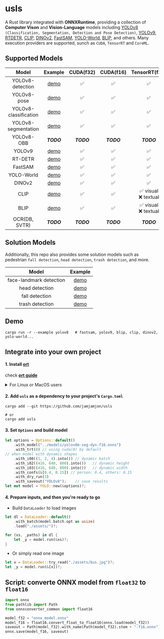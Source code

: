 # usls

A Rust library integrated with **ONNXRuntime**, providing a collection of **Computer Vison** and **Vision-Language** models including [YOLOv8](https://github.com/ultralytics/ultralytics) `(Classification, Segmentation, Detection and Pose Detection)`, [YOLOv9](https://github.com/WongKinYiu/yolov9), [RTDETR](https://arxiv.org/abs/2304.08069), [CLIP](https://github.com/openai/CLIP), [DINOv2](https://github.com/facebookresearch/dinov2), [FastSAM](https://github.com/CASIA-IVA-Lab/FastSAM), [YOLO-World](https://github.com/AILab-CVC/YOLO-World), [BLIP](https://arxiv.org/abs/2201.12086), and others. Many execution providers are supported, sunch as `CUDA`, `TensorRT` and `CoreML`.

## Supported Models

|         Model         |         Example         |     CUDA(f32)     |     CUDA(f16)     |       TensorRT(f32)       |       TensorRT(f16)       |
| :-------------------: | :----------------------: | :----------------: | :----------------: | :------------------------: | :-----------------------: |
|   YOLOv8-detection   |   [demo](examples/yolov8)   |         ✅         |         ✅         |             ✅             |            ✅            |
|      YOLOv8-pose      |   [demo](examples/yolov8)   |         ✅         |         ✅         |             ✅             |            ✅            |
| YOLOv8-classification |   [demo](examples/yolov8)   |         ✅         |         ✅         |             ✅             |            ✅            |
|  YOLOv8-segmentation  |   [demo](examples/yolov8)   |         ✅         |         ✅         |             ✅             |            ✅            |
|      YOLOv8-OBB      |    ***TODO***    | ***TODO*** | ***TODO*** |     ***TODO***     |    ***TODO***    |
|        YOLOv9        |   [demo](examples/yolov9)   |         ✅         |         ✅         |             ✅             |            ✅            |
|        RT-DETR        |   [demo](examples/rtdetr)   |         ✅         |         ✅         |             ✅             |            ✅            |
|        FastSAM        |  [demo](examples/fastsam)  |         ✅         |         ✅         |             ✅             |            ✅            |
|      YOLO-World      | [demo](examples/yolo-world) |         ✅         |         ✅         |             ✅             |            ✅            |
|        DINOv2        |   [demo](examples/dinov2)   |         ✅         |         ✅         |             ✅             |            ✅            |
|         CLIP         |    [demo](examples/clip)    |         ✅         |         ✅         | ✅ visual<br />❌ textual | ✅ visual<br />❌ textual |
|         BLIP         |    [demo](examples/blip)    |         ✅         |         ✅         | ✅ visual<br />❌ textual | ✅ visual<br />❌ textual |
|     OCR(DB, SVTR)     |    ***TODO***    | ***TODO*** | ***TODO*** |     ***TODO***     |    ***TODO***    |

## Solution Models

Additionally, this repo also provides some solution models such as pedestrian `fall detection`, `head detection`, `trash detection`, and more.

|          Model          |             Example             |  
| :---------------------: | :------------------------------: |
| face-landmark detection |    [demo](examples/yolov8-face)    |
|     head detection     |    [demo](examples/yolov8-head)    |
|     fall detection     |  [demo](examples/yolov8-falldown)  |
|    trash detection    | [demo](examples/yolov8-plastic-bag) | 

## Demo

```
cargo run -r --example yolov8   # fastsam, yolov9, blip, clip, dinov2, yolo-world...
```

## Integrate into your own project

#### 1. Install [ort](https://github.com/pykeio/ort)

check **[ort guide](https://ort.pyke.io/setup/linking)**

<details close>
<summary>For Linux or MacOS users</summary>

- Firstly, download from latest release from [ONNXRuntime Releases](https://github.com/microsoft/onnxruntime/releases)
- Then linking
  ```shell
  export ORT_DYLIB_PATH=/Users/qweasd/Desktop/onnxruntime-osx-arm64-1.17.1/lib/libonnxruntime.1.17.1.dylib
  ```

</details>

#### 2. Add `usls` as a dependency to your project's `Cargo.toml`

```shell
cargo add --git https://github.com/jamjamjon/usls

# or
cargo add usls 
```


#### 3. Set `Options` and build model
```Rust
let options = Options::default()
    .with_model("../models/yolov8m-seg-dyn-f16.onnx")
    .with_trt(0) // using cuda(0) by default
// when model with dynamic shapes
    .with_i00((1, 2, 4).into()) // dynamic batch
    .with_i02((416, 640, 800).into())   // dynamic height
    .with_i03((416, 640, 800).into())   // dynamic width
    .with_confs(&[0.4, 0.15]) // person: 0.4, others: 0.15
    .with_dry_run(3)
    .with_saveout("YOLOv8");    // save results
let mut model = YOLO::new(&options)?;
```

#### 4. Prepare inputs, and then you're ready to go

- Build `DataLoader` to load images

```Rust
let dl = DataLoader::default()
    .with_batch(model.batch.opt as usize)
    .load("./assets/")?;

for (xs, _paths) in dl {
    let _y = model.run(&xs)?;
}
```

- Or simply read one image

```Rust
let x = DataLoader::try_read("./assets/bus.jpg")?;
let _y = model.run(&[x])?;
```


## Script: converte ONNX model from `float32` to `float16`

```python
import onnx
from pathlib import Path
from onnxconverter_common import float16

model_f32 = "onnx_model.onnx"
model_f16 = float16.convert_float_to_float16(onnx.load(model_f32))
saveout = Path(model_f32).with_name(Path(model_f32).stem + "-f16.onnx")
onnx.save(model_f16, saveout)
```
